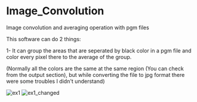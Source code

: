 # Image_Convolution
Image convolution and averaging operation with pgm files

This software can do 2 things:

1- It can group the areas that are seperated by black color in a pgm file and color every pixel there to the average of the group.

(Normally all the colors are the same at the same region (You can check from the output section), but while converting the file to jpg format there were some troubles I didn't understand)

![ex1](https://user-images.githubusercontent.com/121832450/214448093-c8cd8274-df34-4d2e-b57b-058327c1f502.png)  ![ex1_changed](https://user-images.githubusercontent.com/121832450/214448164-0bb3a023-ec26-43f3-9ca7-ee60c7612505.png)
